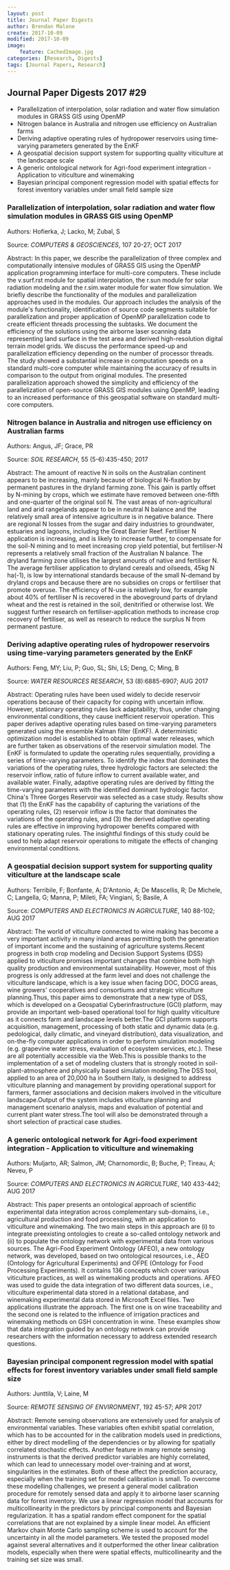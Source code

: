 ```yaml
---
layout: post
title: Journal Paper Digests
author: Brendan Malone
create: 2017-10-09
modified: 2017-10-09
image:
    feature: CachedImage.jpg
categories: [Research, Digests]
tags: [Journal Papers, Research]
---
```


## Journal Paper Digests 2017 #29

* Parallelization of interpolation, solar radiation and water flow simulation modules in GRASS GIS using OpenMP
* Nitrogen balance in Australia and nitrogen use efficiency on Australian farms
* Deriving adaptive operating rules of hydropower reservoirs using time-varying parameters generated by the EnKF
* A geospatial decision support system for supporting quality viticulture at the landscape scale
* A generic ontological network for Agri-food experiment integration - Application to viticulture and winemaking
* Bayesian principal component regression model with spatial effects for forest inventory variables under small field sample size













<!--more-->

### Parallelization of interpolation, solar radiation and water flow simulation modules in GRASS GIS using OpenMP

Authors:
Hofierka, J; Lacko, M; Zubal, S

Source:
*COMPUTERS & GEOSCIENCES*, 107 20-27; OCT 2017 

Abstract:
In this paper, we describe the parallelization of three complex and
computationally intensive modules of GRASS GIS using the OpenMP
application programming interface for multi-core computers. These
include the v.surf.rst module for spatial interpolation, the r.sun
module for solar radiation modeling and the r.sim.water module for water
flow simulation. We briefly describe the functionality of the modules
and parallelization approaches used in the modules. Our approach
includes the analysis of the module's functionality, identification of
source code segments suitable for parallelization and proper application
of OpenMP parallelization code to create efficient threads processing
the subtasks. We document the efficiency of the solutions using the
airborne laser scanning data representing land surface in the test area
and derived high-resolution digital terrain model grids. We discuss the
performance speed-up and parallelization efficiency depending on the
number of processor threads. The study showed a substantial increase in
computation speeds on a standard multi-core computer while maintaining
the accuracy of results in comparison to the output from original
modules. The presented parallelization approach showed the simplicity
and efficiency of the parallelization of open-source GRASS GIS modules
using OpenMP, leading to an increased performance of this geospatial
software on standard multi-core computers.


### Nitrogen balance in Australia and nitrogen use efficiency on Australian farms

Authors:
Angus, JF; Grace, PR

Source:
*SOIL RESEARCH*, 55 (5-6):435-450; 2017 

Abstract:
The amount of reactive N in soils on the Australian continent appears to
be increasing, mainly because of biological N-fixation by permanent
pastures in the dryland farming zone. This gain is partly offset by
N-mining by crops, which we estimate have removed between one-fifth and
one-quarter of the original soil N. The vast areas of non-agricultural
land and arid rangelands appear to be in neutral N balance and the
relatively small area of intensive agriculture is in negative balance.
There are regional N losses from the sugar and dairy industries to
groundwater, estuaries and lagoons, including the Great Barrier Reef.
Fertiliser N application is increasing, and is likely to increase
further, to compensate for the soil-N mining and to meet increasing crop
yield potential, but fertiliser-N represents a relatively small fraction
of the Australian N balance. The dryland farming zone utilises the
largest amounts of native and fertiliser N. The average fertiliser
application to dryland cereals and oilseeds, 45kg N ha(-1), is low by
international standards because of the small N-demand by dryland crops
and because there are no subsidies on crops or fertiliser that promote
overuse. The efficiency of N-use is relatively low, for example about
40% of fertiliser N is recovered in the aboveground parts of dryland
wheat and the rest is retained in the soil, denitrified or otherwise
lost. We suggest further research on fertiliser-application methods to
increase crop recovery of fertiliser, as well as research to reduce the
surplus N from permanent pasture.

### Deriving adaptive operating rules of hydropower reservoirs using time-varying parameters generated by the EnKF

Authors:
Feng, MY; Liu, P; Guo, SL; Shi, LS; Deng, C; Ming, B

Source:
*WATER RESOURCES RESEARCH*, 53 (8):6885-6907; AUG 2017 

Abstract:
Operating rules have been used widely to decide reservoir operations
because of their capacity for coping with uncertain inflow. However,
stationary operating rules lack adaptability; thus, under changing
environmental conditions, they cause inefficient reservoir operation.
This paper derives adaptive operating rules based on time-varying
parameters generated using the ensemble Kalman filter (EnKF). A
deterministic optimization model is established to obtain optimal water
releases, which are further taken as observations of the reservoir
simulation model. The EnKF is formulated to update the operating rules
sequentially, providing a series of time-varying parameters. To identify
the index that dominates the variations of the operating rules, three
hydrologic factors are selected: the reservoir inflow, ratio of future
inflow to current available water, and available water. Finally,
adaptive operating rules are derived by fitting the time-varying
parameters with the identified dominant hydrologic factor. China's Three
Gorges Reservoir was selected as a case study. Results show that (1) the
EnKF has the capability of capturing the variations of the operating
rules, (2) reservoir inflow is the factor that dominates the variations
of the operating rules, and (3) the derived adaptive operating rules are
effective in improving hydropower benefits compared with stationary
operating rules. The insightful findings of this study could be used to
help adapt reservoir operations to mitigate the effects of changing
environmental conditions.

### A geospatial decision support system for supporting quality viticulture at the landscape scale

Authors:
Terribile, F; Bonfante, A; D'Antonio, A; De Mascellis, R; De Michele, C;
Langella, G; Manna, P; Mileti, FA; Vingiani, S; Basile, A

Source:
*COMPUTERS AND ELECTRONICS IN AGRICULTURE*, 140 88-102; AUG 2017 

Abstract:
The world of viticulture connected to wine making has become a very
important activity in many inland areas permitting both the generation
of important income and the sustaining of agriculture systems.Recent
progress in both crop modeling and Decision Support Systems (DSS)
applied to viticulture promises important changes that combine both high
quality production and environmental sustainability. However, most of
this progress is only addressed at the farm level and does not challenge
the viticulture landscape, which is a key issue when facing DOC, DOCG
areas, wine growers' cooperatives and consortiums and strategic
viticulture planning.Thus, this paper aims to demonstrate that a new
type of DSS, which is developed on a Geospatial Cyberinfrastructure
(GCI) platform, may provide an important web-based operational tool for
high quality viticulture as it connects farm and landscape levels
better.The GCI platform supports acquisition, management, processing of
both static and dynamic data (e.g. pedological, daily climatic, and
vineyard distribution), data visualization, and on-the-fly computer
applications in order to perform simulation modeling (e.g. grapevine
water stress, evaluation of ecosystem services, etc.). These are all
potentially accessible via the Web.This is possible thanks to the
implementation of a set of modeling clusters that is strongly rooted in
soil-plant-atmosphere and physically based simulation modeling.The DSS
tool, applied to an area of 20,000 ha in Southern Italy, is designed to
address viticulture planning and management by providing operational
support for farmers, farmer associations and decision makers involved in
the viticulture landscape.Output of the system includes viticulture
planning and management scenario analysis, maps and evaluation of
potential and current plant water stress.The tool will also be
demonstrated through a short selection of practical case studies.

### A generic ontological network for Agri-food experiment integration - Application to viticulture and winemaking

Authors:
Muljarto, AR; Salmon, JM; Charnomordic, B; Buche, P; Tireau, A; Neveu, P

Source:
*COMPUTERS AND ELECTRONICS IN AGRICULTURE*, 140 433-442; AUG 2017 

Abstract:
This paper presents an ontological approach of scientific experimental
data integration across complementary sub-domains, i.e., agricultural
production and food processing, with an application to viticulture and
winemaking. The two main steps in this approach are (i) to integrate
preexisting ontologies to create a so-called ontology network and (ii)
to populate the ontology network with experimental data from various
sources. The Agri-Food Experiment Ontology (AFEO), a new ontology
network, was developed, based on two ontological resources, i.e., AEO
(Ontology for Agricultural Experiments) and OFPE (Ontology for Food
Processing Experiments). It contains 136 concepts which cover various
viticulture practices, as well as winemaking products and operations.
AFEO was used to guide the data integration of two different data
sources, i.e., viticulture experimental data stored in a relational
database, and winemaking experimental data stored in Microsoft Excel
files. Two applications illustrate the approach. The first one is on
wine traceability and the second one is related to the influence of
irrigation practices and winemaking methods on GSH concentration in
wine. These examples show that data integration guided by an ontology
network can provide researchers with the information necessary to
address extended research questions.

### Bayesian principal component regression model with spatial effects for forest inventory variables under small field sample size

Authors:
Junttila, V; Laine, M

Source:
*REMOTE SENSING OF ENVIRONMENT*, 192 45-57; APR 2017 

Abstract:
Remote sensing observations are extensively used for analysis of
environmental variables. These variables often exhibit spatial
correlation, which has to be accounted for in the calibration models
used in predictions, either by direct modelling of the dependencies or
by allowing for spatially correlated stochastic effects. Another feature
in many remote sensing instruments is that the derived predictor
variables are highly correlated, which can lead to unnecessary model
over-training and at worst, singularities in the estimates. Both of
these affect the prediction accuracy, especially when the training set
for model calibration is small. To overcome these modelling challenges,
we present a general model calibration procedure for remotely sensed
data and apply it to airborne laser scanning data for forest inventory.
We use a linear regression model that accounts for multicollinearity in
the predictors by principal components and Bayesian regularization. It
has a spatial random effect component for the spatial correlations that
are not explained by a simple linear model. An efficient Markov chain
Monte Carlo sampling scheme is used to account for the uncertainty in
all the model parameters. We tested the proposed model against several
alternatives and it outperformed the other linear calibration models,
especially when there were spatial effects, multicollinearity and the
training set size was small. 







